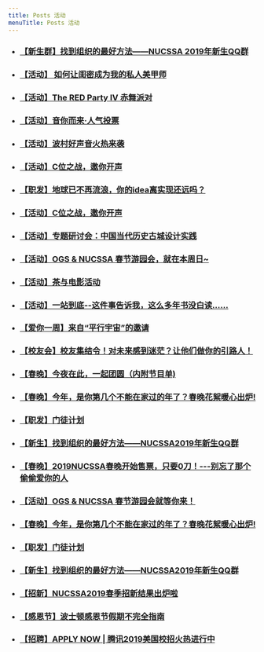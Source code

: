 ```yaml
---
title: Posts 活动
menuTitle: Posts 活动
---
```

- ### [【新生群】找到组织的最好方法——NUCSSA 2019年新生QQ群](https://mp.weixin.qq.com/s/0mWwIzx_SgWRs1HQQpM2sw)

- ### [【活动】 如何让闺密成为我的私人美甲师](https://mp.weixin.qq.com/s/eQF9VP6hEImOaNT575-wOg)

- ### [【活动】The RED Party IV 赤舞派对](https://mp.weixin.qq.com/s/bCCvj-eOiBZ06csdeNKuTA)

- ### [【活动】音你而来·人气投票](https://mp.weixin.qq.com/s/fDJrYwLpBGXN_EWrQVRyyg)

- ### [【活动】波村好声音火热来袭](https://mp.weixin.qq.com/s/fDJrYwLpBGXN_EWrQVRyyg)

- ### [【活动】C位之战，邀你开声](https://mp.weixin.qq.com/s/zOMgEaK_098-mobT5Y9-aw)

- ### [【职发】地球已不再流浪，你的idea离实现还远吗？](https://mp.weixin.qq.com/s/JVEhd3H0xPs2gAZVvVFeew)

- ### [【活动】C位之战，邀你开声](https://mp.weixin.qq.com/s/zOMgEaK_098-mobT5Y9-aw)

- ### [【活动】专题研讨会：中国当代历史古城设计实践](https://mp.weixin.qq.com/s/dCnh-blq06au7yBDD30ZiQ)

- ### [【活动】OGS & NUCSSA 春节游园会，就在本周日~](https://mp.weixin.qq.com/s?__biz=MjM5MDA2NDY3Mg==&mid=2653023908&idx=2&sn=0a6840390abea98034caf386260c62dd&chksm=bd9fc7eb8ae84efde69a2eaf6d80fec6cc0bb11421b6682c0978ef48937516bab0e61574427a&mpshare=1&scene=1&srcid=#rd)

- ### [【活动】茶与电影活动](https://mp.weixin.qq.com/s?__biz=MjM5MDA2NDY3Mg==&mid=2653023899&idx=2&sn=e6cea389a212f556b63819f819c6c036&chksm=bd9fc7d48ae84ec2ddaba3a9cef621b0149d0961e1d5d1122c5cb01a153c836b07426ad9955a&mpshare=1&scene=1&srcid=#rd)

- ### [【活动】一站到底--这件事告诉我，这么多年书没白读……](https://mp.weixin.qq.com/s/GTwiFDPIUVoEzYG8zzKfDA)

- ### [【爱你一周】来自“平行宇宙”的邀请](https://mp.weixin.qq.com/s/PeodInbRTuG229Ayzhkb7w)

- ### [【校友会】校友集结令！对未来感到迷茫？让他们做你的引路人！](https://mp.weixin.qq.com/s/ak60hIo5i9ZBBh_AH2mGZA)

- ### [【春晚】今夜在此，一起团圆（内附节目单)](https://mp.weixin.qq.com/s/UG8d5CapmMPtwaRP9dcPyw)

- ### [【春晚】今年，是你第几个不能在家过的年了？春晚花絮暖心出炉!](https://mp.weixin.qq.com/s?__biz=MjM5MDA2NDY3Mg==&mid=2653023782&idx=1&sn=8a6db8e09aacbaf8a915f5d648fb3fab&chksm=bd9fc7698ae84e7f0ed0f41183b911014f0c142cff3e6cd0b848bc364bd03ae5d4e8fa0356bc&mpshare=1&scene=1&srcid=0129KltJafeKhYxPlsYuy3D7#rd)

- ### [【职发】门徒计划](https://mp.weixin.qq.com/s?__biz=MjM5MDA2NDY3Mg==&mid=2653023795&idx=1&sn=986cc35bdca67f38992da3ae88c86568&chksm=bd9fc77c8ae84e6a4a732a58ba3d12f664e44f01f46379a701d93395893be71c0364d9d66794&scene=0&xtrack=1#rd)

- ### [【新生】找到组织的最好方法——NUCSSA2019年新生QQ群](https://mp.weixin.qq.com/s?__biz=MjM5MDA2NDY3Mg==&mid=2653023795&idx=2&sn=0795ab09e0e818d9dd2afe436bae660e&chksm=bd9fc77c8ae84e6a6678d46361f45a247372bfb3895e370c64350ddbce27bbc0ea64036241b8&scene=0&xtrack=1#rd)

- ### [【春晚】2019NUCSSA春晚开始售票，只要0刀！---别忘了那个偷偷爱你的人](https://mp.weixin.qq.com/s/LgtHESMm7g7hcginj-p_yg)

- ### [【活动】OGS & NUCSSA 春节游园会就等你来！](https://mp.weixin.qq.com/s/v5XOaomI6T_2flzmI55bnw)

- ### [【春晚】今年，是你第几个不能在家过的年了？春晚花絮暖心出炉!](https://mp.weixin.qq.com/s?__biz=MjM5MDA2NDY3Mg==&mid=2653023782&idx=1&sn=8a6db8e09aacbaf8a915f5d648fb3fab&chksm=bd9fc7698ae84e7f0ed0f41183b911014f0c142cff3e6cd0b848bc364bd03ae5d4e8fa0356bc&mpshare=1&scene=1&srcid=0129KltJafeKhYxPlsYuy3D7#rd)

- ### [【职发】门徒计划](https://mp.weixin.qq.com/s?__biz=MjM5MDA2NDY3Mg==&mid=2653023795&idx=1&sn=986cc35bdca67f38992da3ae88c86568&chksm=bd9fc77c8ae84e6a4a732a58ba3d12f664e44f01f46379a701d93395893be71c0364d9d66794&scene=0&xtrack=1#rd)

- ### [【新生】找到组织的最好方法——NUCSSA2019年新生QQ群](https://mp.weixin.qq.com/s?__biz=MjM5MDA2NDY3Mg==&mid=2653023795&idx=2&sn=0795ab09e0e818d9dd2afe436bae660e&chksm=bd9fc77c8ae84e6a6678d46361f45a247372bfb3895e370c64350ddbce27bbc0ea64036241b8&scene=0&xtrack=1#rd)

- ### [【招新】NUCSSA2019春季招新结果出炉啦](https://mp.weixin.qq.com/s?__biz=MjM5MDA2NDY3Mg==&mid=2653023737&idx=1&sn=6369c4704ebde8ce50495e43e475b8ca&chksm=bd9fc4b68ae84da0aaeb6ea7bb5ab11a9795b14717d3aa6434c242cc260f19ce2f9f1e8354c4&scene=0&xtrack=1#rd)

- ### [【感恩节】波士顿感恩节假期不完全指南](https://mp.weixin.qq.com/s?__biz=MjM5MDA2NDY3Mg==&mid=2653023472&idx=1&sn=03eb55e444d7a878d9c34d892ae0ceec&chksm=bd9fc5bf8ae84ca9e0b2fca6bf89510c3ea9c27b0c12cad79db7214fc694a42036e8b6a3cd65&mpshare=1&scene=1&srcid=01268eeXStHe4Bg5RwTqNjSb#rd)

- ### [【招聘】APPLY NOW | 腾讯2019美国校招火热进行中](https://mp.weixin.qq.com/s/7vmmFg0Gkfq4PDRsvNjwXw)
